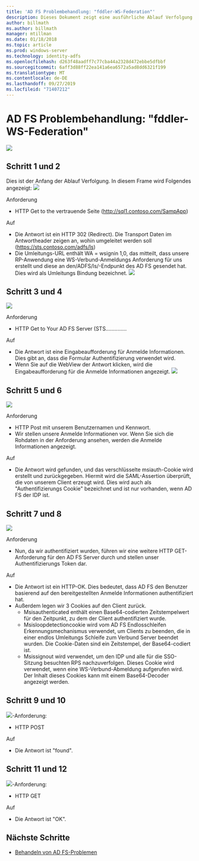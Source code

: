 ```yaml
---
title: 'AD FS Problembehandlung: "fddler-WS-Federation"'
description: Dieses Dokument zeigt eine ausführliche Ablauf Verfolgung eines WS-Verbund Austauschs mit AD FS
author: billmath
ms.author: billmath
manager: mtillman
ms.date: 01/18/2018
ms.topic: article
ms.prod: windows-server
ms.technology: identity-adfs
ms.openlocfilehash: d263f48aadff7c77cba44a2328d472ebbe5dfbbf
ms.sourcegitcommit: 6aff3d88ff22ea141a6ea6572a5ad8dd6321f199
ms.translationtype: MT
ms.contentlocale: de-DE
ms.lasthandoff: 09/27/2019
ms.locfileid: "71407212"
---
```

# <a name="ad-fs-troubleshooting---fiddler---ws-federation"></a>AD FS Problembehandlung: "fddler-WS-Federation"
![](media/ad-fs-tshoot-fiddler-ws-fed/fiddler9.png)

## <a name="step-1-and-2"></a>Schritt 1 und 2
Dies ist der Anfang der Ablauf Verfolgung.  In diesem Frame wird Folgendes angezeigt: ![](media/ad-fs-tshoot-fiddler-ws-fed/fiddler1.png)

Anforderung

- HTTP Get to the vertrauende Seite (http://sql1.contoso.com/SampApp)

Auf

- Die Antwort ist ein HTTP 302 (Redirect).  Die Transport Daten im Antwortheader zeigen an, wohin umgeleitet werden soll (https://sts.contoso.com/adfs/ls)
- Die Umleitungs-URL enthält WA = wsignin 1,0, das mitteilt, dass unsere RP-Anwendung eine WS-Verbund-Anmeldungs Anforderung für uns erstellt und diese an den/ADFS/ls/-Endpunkt des AD FS gesendet hat.  Dies wird als Umleitungs Bindung bezeichnet.
![](media/ad-fs-tshoot-fiddler-ws-fed/fiddler2.png)

## <a name="step-3-and-4"></a>Schritt 3 und 4

![](media/ad-fs-tshoot-fiddler-ws-fed/fiddler3.png)

Anforderung

- HTTP Get to Your AD FS Server (STS..............

Auf

- Die Antwort ist eine Eingabeaufforderung für Anmelde Informationen.  Dies gibt an, dass die Formular Authentifizierung verwendet wird.
- Wenn Sie auf die WebView der Antwort klicken, wird die Eingabeaufforderung für die Anmelde Informationen angezeigt.
![](media/ad-fs-tshoot-fiddler-ws-fed/fiddler6.png)

## <a name="step-5-and-6"></a>Schritt 5 und 6

![](media/ad-fs-tshoot-fiddler-ws-fed/fiddler4.png)

Anforderung

- HTTP Post mit unserem Benutzernamen und Kennwort.  
- Wir stellen unsere Anmelde Informationen vor.  Wenn Sie sich die Rohdaten in der Anforderung ansehen, werden die Anmelde Informationen angezeigt.

Auf

- Die Antwort wird gefunden, und das verschlüsselte msiauth-Cookie wird erstellt und zurückgegeben.  Hiermit wird die SAML-Assertion überprüft, die von unserem Client erzeugt wird.  Dies wird auch als "Authentifizierungs Cookie" bezeichnet und ist nur vorhanden, wenn AD FS der IDP ist.


## <a name="step-7-and-8"></a>Schritt 7 und 8
![](media/ad-fs-tshoot-fiddler-ws-fed/fiddler5.png)

Anforderung

- Nun, da wir authentifiziert wurden, führen wir eine weitere HTTP GET-Anforderung für den AD FS Server durch und stellen unser Authentifizierungs Token dar.

Auf

- Die Antwort ist ein HTTP-OK. Dies bedeutet, dass AD FS den Benutzer basierend auf den bereitgestellten Anmelde Informationen authentifiziert hat.
- Außerdem legen wir 3 Cookies auf den Client zurück.
    - Msisauthenticated enthält einen Base64-codierten Zeitstempelwert für den Zeitpunkt, zu dem der Client authentifiziert wurde.
    - Msisloopdetectioncookie wird vom AD FS Endlosschleifen Erkennungsmechanismus verwendet, um Clients zu beenden, die in einer endlos Umleitungs Schleife zum Verbund Server beendet wurden. Die Cookie-Daten sind ein Zeitstempel, der Base64-codiert ist.
    - Msissignout wird verwendet, um den IDP und alle für die SSO-Sitzung besuchten RPS nachzuverfolgen. Dieses Cookie wird verwendet, wenn eine WS-Verbund-Abmeldung aufgerufen wird. Der Inhalt dieses Cookies kann mit einem Base64-Decoder angezeigt werden.
    
## <a name="step-9-and-10"></a>Schritt 9 und 10
![](media/ad-fs-tshoot-fiddler-ws-fed/fiddler7.png)-Anforderung:

- HTTP POST

Auf

- Die Antwort ist "found".

## <a name="step-11-and-12"></a>Schritt 11 und 12
![](media/ad-fs-tshoot-fiddler-ws-fed/fiddler8.png)-Anforderung:

- HTTP GET

Auf

- Die Antwort ist "OK".

## <a name="next-steps"></a>Nächste Schritte

- [Behandeln von AD FS-Problemen](ad-fs-tshoot-overview.md)